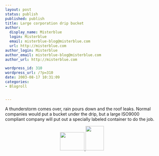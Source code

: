 ```yaml
---
layout: post
status: publish
published: publish
title: Large corporation drip bucket
author:
  display_name: Misterblue
  login: Misterblue
  email: misterblue-blog@misterblue.com
  url: http://misterblue.com
author_login: Misterblue
author_email: misterblue-blog@misterblue.com
author_url: http://misterblue.com

wordpress_id: 310
wordpress_url: /?p=310
date: 2003-08-17 10:31:09
categories:
- Blogroll


---
```

<p>
A thunderstorm comes over, rain pours down and the roof leaks.
Normal companies would put a bucket under the drip, but
a large ISO9000 compliant company will put out a specially
labeled container to do the job.
</p>
<center>
<a href="http://pics.misterblue.com/onepic/20030800-Misc/w640/h480/IMG_1892.jpg"
      target="onepic">
    <img src="http://pics.misterblue.com/20030800-Misc/80/60/IMG_1892.jpg"
            height="60" width="80" alt=""/>
</a>
<a href="http://pics.misterblue.com/onepic/20030800-Misc/w480/h640/IMG_1894.jpg"
      target="onepic">
    <img src="http://pics.misterblue.com/20030800-Misc/60/80/IMG_1894.jpg"
            height="80" width="60" alt=""/>
</a>
</center>
